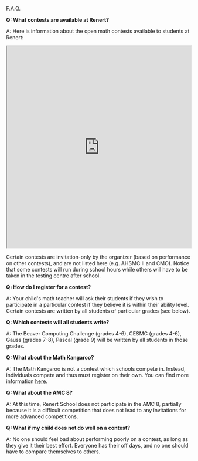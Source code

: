 F.A.Q.

<b>Q: What contests are available at Renert?</b>

A: Here is information about the open math contests available to students at Renert:

<iframe src="https://docs.google.com/spreadsheets/d/e/2PACX-1vSsMmMo6SRNnXfj-WKATuZCmd3CT3HyhVnXfgXrHE2x0QO4svekLCL5hjHnBtieqHi-FtarIzbv1cmJ/pubhtml?gid=1723870808&single=true" width="100%" height = "550"></iframe>

Certain contests are invitation-only by the organizer (based on performance on other contests), and are not listed here (e.g. AHSMC II and CMO). Notice that some contests will run during school hours while others will have to be taken in the testing centre after school.

<b>Q: How do I register for a contest?</b>

A: Your child's math teacher will ask their students if they wish to participate in a particular contest if they believe it is within their ability level. Certain contests are written by all students of particular grades (see below). 

<b>Q: Which contests will all students write?</b>

A: The Beaver Computing Challenge (grades 4-6), CESMC (grades 4-6), Gauss (grades 7-8), Pascal (grade 9) will be written by all students in those grades.

<b>Q: What about the Math Kangaroo?</b>

A: The Math Kangaroo is not a contest which schools compete in. Instead, individuals compete and thus must register on their own. You can find more information <a href="https://mathkangaroo.ca/en">here</a>.

<b>Q: What about the AMC 8?</b>

A: At this time, Renert School does not participate in the AMC 8, partially because it is a difficult competition that does not lead to any invitations for more advanced competitions. 

<b>Q: What if my child does not do well on a contest?</b>

A: No one should feel bad about performing poorly on a contest, as long as they give it their best effort. Everyone has their off days, and no one should have to compare themselves to others.
